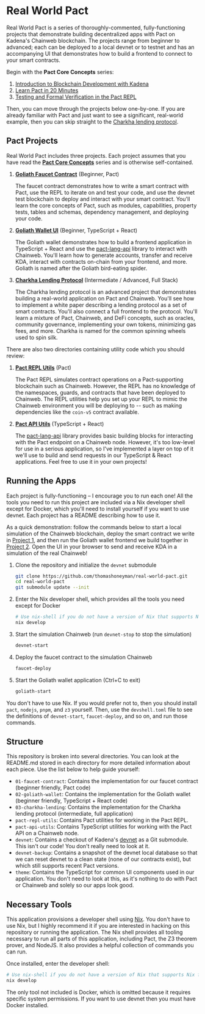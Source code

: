 # Real World Pact

Real World Pact is a series of thoroughly-commented, fully-functioning projects that demonstrate building decentralized apps with Pact on Kadena's Chainweb blockchain. The projects range from beginner to advanced; each can be deployed to a local devnet or to testnet and has an accompanying UI that demonstrates how to build a frontend to connect to your smart contracts.

Begin with the **Pact Core Concepts** series:

1. [Introduction to Blockchain Development with Kadena](./00-core-concepts/01-Introduction.md)
2. [Learn Pact in 20 Minutes](./00-core-concepts/02-Pact-In-20-Minutes.md)
3. [Testing and Formal Verification in the Pact REPL](./00-core-concepts/03-Testing-In-The-Pact-REPL.md)

Then, you can move through the projects below one-by-one. If you are already familiar with Pact and just want to see a significant, real-world example, then you can skip straight to the [Charkha lending protocol](./03-charkha-lending).

## Pact Projects

Real World Pact includes three projects. Each project assumes that you have read the [**Pact Core Concepts**](./00-core-concepts) series and is otherwise self-contained.

1. [**Goliath Faucet Contract**](./01-faucet-contract) (Beginner, Pact)

   The faucet contract demonstrates how to write a smart contract with Pact, use the REPL to iterate on and test your code, and use the devnet test blockchain to deploy and interact with your smart contract. You'll learn the core concepts of Pact, such as modules, capabilities, property tests, tables and schemas, dependency management, and deploying your code.

2. [**Goliath Wallet UI**](./02-goliath-wallet) (Beginner, TypeScript + React)

   The Goliath wallet demonstrates how to build a frontend application in TypeScript + React and use the [pact-lang-api](https://github.com/kadena-io/pact-lang-api) library to interact with Chainweb. You'll learn how to generate accounts, transfer and receive KDA, interact with contracts on-chain from your frontend, and more. Goliath is named after the Goliath bird-eating spider.

3. **[Charkha Lending Protocol](./03-charkha-lending)** (Intermediate / Advanced, Full Stack)

   The Charkha lending protocol is an advanced project that demonstrates building a real-world application on Pact and Chainweb. You'll see how to implement a white paper describing a lending protocol as a set of smart contracts. You'll also connect a full frontend to the protocol. You'll learn a mixture of Pact, Chainweb, and DeFi concepts, such as oracles, community governance, implementing your own tokens, minimizing gas fees, and more. Charkha is named for the common spinning wheels used to spin silk.

There are also two directories containing utility code which you should review:

1. **[Pact REPL Utils](./pact-repl-utils)** (Pact)

   The Pact REPL simulates contract operations on a Pact-supporting blockchain such as Chainweb. However, the REPL has no knowledge of the namespaces, guards, and contracts that have been deployed to Chainweb. The REPL utilities help you set up your REPL to mimic the Chainweb environment you will be deploying to -- such as making dependencies like the `coin-v5` contract available.

2. **[Pact API Utils](./pact-api-utils)** (TypeScript + React)

   The [pact-lang-api](https://github.com/kadena-io/pact-lang-api) library provides basic building blocks for interacting with the Pact endpoint on a Chainweb node. However, it's too low-level for use in a serious application, so I've implemented a layer on top of it we'll use to build and send requests in our TypeScript & React applications. Feel free to use it in your own projects!

## Running the Apps

Each project is fully-functioning – I encourage you to run each one! All the tools you need to run this project are included via a Nix developer shell except for Docker, which you'll need to install yourself if you want to use devnet. Each project has a README describing how to use it.

As a quick demonstration: follow the commands below to start a local simulation of the Chainweb blockchain, deploy the smart contract we write in [Project 1](./01-faucet-contract), and then run the Goliath wallet frontend we build together in [Project 2](./02-goliath-wallet). Open the UI in your browser to send and receive KDA in a simulation of the real Chainweb!

1. Clone the repository and initialize the `devnet` submodule

   ```sh
   git clone https://github.com/thomashoneyman/real-world-pact.git
   cd real-world-pact
   git submodule update --init
   ```

2. Enter the Nix developer shell, which provides all the tools you need except for Docker

   ```sh
   # Use nix-shell if you do not have a version of Nix that supports Nix flakes.
   nix develop
   ```

3. Start the simulation Chainweb (run `devnet-stop` to stop the simulation)

   ```sh
   devnet-start
   ```

4. Deploy the faucet contract to the simulation Chainweb

   ```sh
   faucet-deploy
   ```

5. Start the Goliath wallet application (Ctrl+C to exit)

   ```sh
   goliath-start
   ```

You don't have to use Nix. If you would prefer not to, then you should install `pact`, `nodejs`, `pnpm`, and `z3` yourself. Then, use the `devshell.toml` file to see the definitions of `devnet-start`, `faucet-deploy`, and so on, and run those commands.

## Structure

This repository is broken into several directories. You can look at the README.md stored in each directory for more detailed information about each piece. Use the list below to help guide yourself:

- `01-faucet-contract`: Contains the implementation for our faucet contract (beginner friendly, Pact code)
- `02-goliath-wallet`: Contains the implementation for the Goliath wallet (beginner friendly, TypeScript + React code)
- `03-charkha-lending`: Contains the implementation for the Charkha lending protocol (intermediate, full application)
- `pact-repl-utils`: Contains Pact utilities for working in the Pact REPL.
- `pact-api-utils`: Contains TypeScript utilities for working with the Pact API on a Chainweb node.
- `devnet`: Contains a checkout of Kadena's [devnet](https://github.com/kadena-io/devnet) as a Git submodule. This isn't our code! You don't really need to look at it.
- `devnet-backup`: Contains a snapshot of the devnet local database so that we can reset devnet to a clean state (none of our contracts exist), but which still supports recent Pact versions.
- `theme`: Contains the TypeScript for common UI components used in our application. You don't need to look at this, as it's nothing to do with Pact or Chainweb and solely so our apps look good.

## Necessary Tools

This application provisions a developer shell using [Nix](https://nixos.org/download.html). You don't have to use Nix, but I highly recommend it if you are interested in hacking on this repository or running the application. The Nix shell provides all tooling necessary to run all parts of this application, including Pact, the Z3 theorem prover, and NodeJS. It also provides a helpful collection of commands you can run.

Once installed, enter the developer shell:

```sh
# Use nix-shell if you do not have a version of Nix that supports Nix flakes.
nix develop
```

The only tool not included is Docker, which is omitted because it requires specific system permissions. If you want to use devnet then you must have Docker installed.

